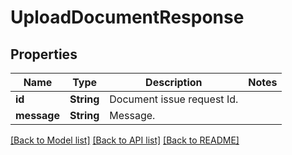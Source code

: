 # UploadDocumentResponse

## Properties
Name | Type | Description | Notes
------------ | ------------- | ------------- | -------------
**id** | **String** | Document issue request Id. | 
**message** | **String** | Message. | 

[[Back to Model list]](../README.md#documentation-for-models) [[Back to API list]](../README.md#documentation-for-api-endpoints) [[Back to README]](../README.md)


